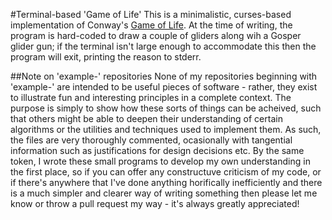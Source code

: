 #Terminal-based 'Game of Life'
This is a minimalistic, curses-based implementation of Conway's [Game of Life](https://en.wikipedia.org/wiki/Conway%27s_Game_of_Life). At the time of writing, the program is hard-coded to draw a couple of gliders along wih a Gosper glider gun; if the terminal isn't large enough to accommodate this then the program will exit, printing the reason to stderr.

##Note on 'example-' repositories
None of my repositories beginning with 'example-' are intended to be useful pieces of software - rather, they exist to illustrate fun and interesting principles in a complete context. The purpose is simply to show how these sorts of things can be acheived, such that others might be able to deepen their understanding of certain algorithms or the utilities and techniques used to implement them. As such, the files are very thoroughly commented, ocasionally with tangential information such as justifications for design decisions etc. By the same token, I wrote these small programs to develop my own understanding in the first place, so if you can offer any constructuve criticism of my code, or if there's anywhere that I've done anything horifically inefficiently and there is a much simpler and clearer way of writing something then please let me know or throw a pull request my way - it's always greatly appreciated!
